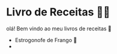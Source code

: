 # Livro de Receitas :man_cook: #



olá!  Bem vindo ao meu livros de receitas :wave:

- Estrogonofe de Frango :chicken:
- 

